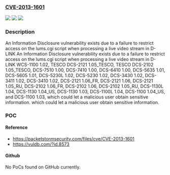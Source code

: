 ### [CVE-2013-1601](https://cve.mitre.org/cgi-bin/cvename.cgi?name=CVE-2013-1601)
![](https://img.shields.io/static/v1?label=Product&message=n%2Fa&color=blue)
![](https://img.shields.io/static/v1?label=Version&message=n%2Fa&color=blue)
![](https://img.shields.io/static/v1?label=Vulnerability&message=n%2Fa&color=brighgreen)

### Description

An Information Disclosure vulnerability exists due to a failure to restrict access on the lums.cgi script when processing a live video stream in D-LINK An Information Disclosure vulnerability exists due to a failure to restrict access on the lums.cgi script when processing a live video stream in D-LINK WCS-1100 1.02, TESCO DCS-2121 1.05_TESCO, TESCO DCS-2102 1.05_TESCO, DCS-7510 1.00, DCS-7410 1.00, DCS-6410 1.00, DCS-5635 1.01, DCS-5605 1.01, DCS-5230L 1.02, DCS-5230 1.02, DCS-3430 1.02, DCS-3411 1.02, DCS-3410 1.02, DCS-2121 1.06_FR, DCS-2121 1.06, DCS-2121 1.05_RU, DCS-2102 1.06_FR, DCS-2102 1.06, DCS-2102 1.05_RU, DCS-1130L 1.04, DCS-1130 1.04_US, DCS-1130 1.03, DCS-1100L 1.04, DCS-1100 1.04_US, and DCS-1100 1.03, which could let a malicious user obtain sensitive information. which could let a malicious user obtain sensitive information.

### POC

#### Reference
- https://packetstormsecurity.com/files/cve/CVE-2013-1601
- https://vuldb.com/?id.8573

#### Github
No PoCs found on GitHub currently.

